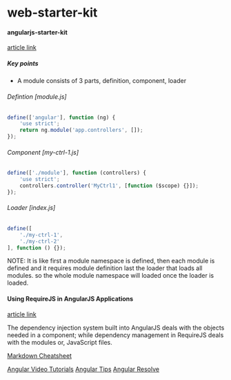 # web-starter-kit


#### angularjs-starter-kit
[article link](http://www.startersquad.com/blog/angularjs-requirejs/)

##### Key points
- A module consists of 3 parts, definition, component, loader

###### Defintion [module.js]
```javascript
define(['angular'], function (ng) {
    'use strict';
    return ng.module('app.controllers', []);
});
```

###### Component [my-ctrl-1.js]
```javascript
define(['./module'], function (controllers) {
    'use strict';
    controllers.controller('MyCtrl1', [function ($scope) {}]);
});
```

###### Loader [index.js]
```javascript
define([
    './my-ctrl-1',
    './my-ctrl-2'
], function () {});
```

NOTE:
It is like first a module namespace is defined,
then each module is defined and it requires module definition
last the loader that loads all modules.
so the whole module namespace will loaded once the loader is loaded.


#### Using RequireJS in AngularJS Applications
[article link](http://www.sitepoint.com/using-requirejs-angularjs-applications/)


The dependency injection system built into AngularJS deals with the objects needed in a component;
while dependency management in RequireJS deals with the modules or, JavaScript files.


[Markdown Cheatsheet](https://github.com/adam-p/markdown-here/wiki/Markdown-Cheatsheet)

[Angular Video Tutorials](https://egghead.io/)
[Angular Tips](https://github.com/johnlindquist/AngularJSTopTenTips)
[Angular Resolve](https://github.com/johnlindquist/angular-resolve)
